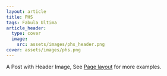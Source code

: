 ```yaml
---
layout: article
title: PHS
tags: Fabula Ultima
article_header:
  type: cover
  image:
    src: assets/images/phs_header.png
cover: assets/images/phs.png
---
```


A Post with Header Image, See [Page layout](https://kitian616.github.io/jekyll-TeXt-theme/samples.html#page-layout) for more examples.

<!--more-->
